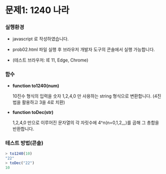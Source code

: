# 문제1: 1240 나라


### 실행환경

* javascript 로 작성하였습니다.
 
* prob02.html 파일 실행 후 브라우저 개발자 도구의 콘솔에서 실행 가능합니다. 
 
* (테스트 브라우저: IE 11, Edge, Chrome)


### 함수

* **function to1240(num)** 

  10진수 형식의 입력을 숫자 1,2,4,0 만 사용하는 string 형식으로 변환합니다. (4진법을 활용하고 3을 4로 치환)

* **function toDec(str)** 
 
  1,2,4,0 만으로 이루어진 문자열의 각 자릿수에 4^n(n=0,1,2,,,)를 곱해 그 총합을 반환합니다.




### 테스트 방법(콘솔)

```javascript
> to1240(10)
"22"
> toDec("22")
10
```
